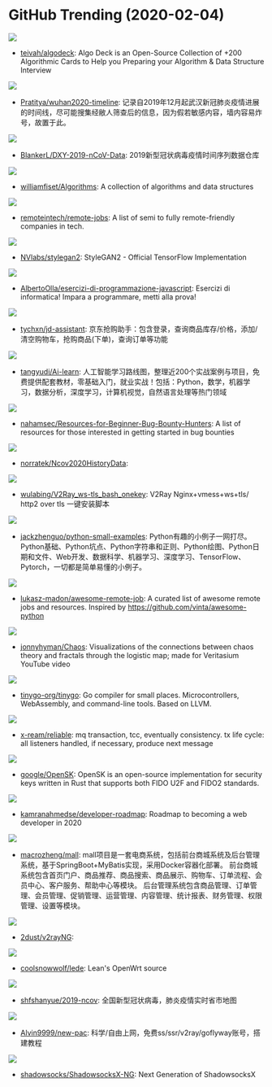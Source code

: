 # GitHub Trending (2020-02-04)

![](https://img.shields.io/badge/none-New%20578-green?style=flat-square&logo=appveyor)
- [teivah/algodeck](https://github.com/teivah/algodeck): Algo Deck is an Open-Source Collection of +200 Algorithmic Cards to Help you Preparing your Algorithm & Data Structure Interview

![](https://img.shields.io/badge/none-New%20130-green?style=flat-square&logo=appveyor)
- [Pratitya/wuhan2020-timeline](https://github.com/Pratitya/wuhan2020-timeline): 记录自2019年12月起武汉新冠肺炎疫情进展的时间线，尽可能搜集经敝人筛查后的信息，因为假若敏感内容，墙内容易炸号，故置于此。

![](https://img.shields.io/badge/Python-New%2051-green?style=flat-square&logo=appveyor)
- [BlankerL/DXY-2019-nCoV-Data](https://github.com/BlankerL/DXY-2019-nCoV-Data): 2019新型冠状病毒疫情时间序列数据仓库

![](https://img.shields.io/badge/Java-New%20161-green?style=flat-square&logo=appveyor)
- [williamfiset/Algorithms](https://github.com/williamfiset/Algorithms): A collection of algorithms and data structures

![](https://img.shields.io/badge/JavaScript-New%20203-green?style=flat-square&logo=appveyor)
- [remoteintech/remote-jobs](https://github.com/remoteintech/remote-jobs): A list of semi to fully remote-friendly companies in tech.

![](https://img.shields.io/badge/Python-New%2090-green?style=flat-square&logo=appveyor)
- [NVlabs/stylegan2](https://github.com/NVlabs/stylegan2): StyleGAN2 - Official TensorFlow Implementation

![](https://img.shields.io/badge/JavaScript-New%203-green?style=flat-square&logo=appveyor)
- [AlbertoOlla/esercizi-di-programmazione-javascript](https://github.com/AlbertoOlla/esercizi-di-programmazione-javascript): Esercizi di informatica! Impara a programmare, metti alla prova!

![](https://img.shields.io/badge/Python-New%2048-green?style=flat-square&logo=appveyor)
- [tychxn/jd-assistant](https://github.com/tychxn/jd-assistant): 京东抢购助手：包含登录，查询商品库存/价格，添加/清空购物车，抢购商品(下单)，查询订单等功能

![](https://img.shields.io/badge/none-New%2048-green?style=flat-square&logo=appveyor)
- [tangyudi/Ai-learn](https://github.com/tangyudi/Ai-learn): 人工智能学习路线图，整理近200个实战案例与项目，免费提供配套教材，零基础入门，就业实战！包括：Python，数学，机器学习，数据分析，深度学习，计算机视觉，自然语言处理等热门领域

![](https://img.shields.io/badge/none-New%20215-green?style=flat-square&logo=appveyor)
- [nahamsec/Resources-for-Beginner-Bug-Bounty-Hunters](https://github.com/nahamsec/Resources-for-Beginner-Bug-Bounty-Hunters): A list of resources for those interested in getting started in bug bounties

![](https://img.shields.io/badge/none-New%204-green?style=flat-square&logo=appveyor)
- [norratek/Ncov2020HistoryData](https://github.com/norratek/Ncov2020HistoryData): 

![](https://img.shields.io/badge/Shell-New%2034-green?style=flat-square&logo=appveyor)
- [wulabing/V2Ray_ws-tls_bash_onekey](https://github.com/wulabing/V2Ray_ws-tls_bash_onekey): V2Ray Nginx+vmess+ws+tls/ http2 over tls 一键安装脚本

![](https://img.shields.io/badge/Python-New%2080-green?style=flat-square&logo=appveyor)
- [jackzhenguo/python-small-examples](https://github.com/jackzhenguo/python-small-examples): Python有趣的小例子一网打尽。Python基础、Python坑点、Python字符串和正则、Python绘图、Python日期和文件、Web开发、数据科学、机器学习、深度学习、TensorFlow、Pytorch，一切都是简单易懂的小例子。

![](https://img.shields.io/badge/none-New%20202-green?style=flat-square&logo=appveyor)
- [lukasz-madon/awesome-remote-job](https://github.com/lukasz-madon/awesome-remote-job): A curated list of awesome remote jobs and resources. Inspired by https://github.com/vinta/awesome-python

![](https://img.shields.io/badge/Python-New%2096-green?style=flat-square&logo=appveyor)
- [jonnyhyman/Chaos](https://github.com/jonnyhyman/Chaos): Visualizations of the connections between chaos theory and fractals through the logistic map; made for Veritasium YouTube video

![](https://img.shields.io/badge/Go-New%20126-green?style=flat-square&logo=appveyor)
- [tinygo-org/tinygo](https://github.com/tinygo-org/tinygo): Go compiler for small places. Microcontrollers, WebAssembly, and command-line tools. Based on LLVM.

![](https://img.shields.io/badge/Java-New%209-green?style=flat-square&logo=appveyor)
- [x-ream/reliable](https://github.com/x-ream/reliable): mq transaction, tcc, eventually consistency. tx life cycle: all listeners handled, if necessary, produce next message

![](https://img.shields.io/badge/Rust-New%20170-green?style=flat-square&logo=appveyor)
- [google/OpenSK](https://github.com/google/OpenSK): OpenSK is an open-source implementation for security keys written in Rust that supports both FIDO U2F and FIDO2 standards.

![](https://img.shields.io/badge/none-New%2099-green?style=flat-square&logo=appveyor)
- [kamranahmedse/developer-roadmap](https://github.com/kamranahmedse/developer-roadmap): Roadmap to becoming a web developer in 2020

![](https://img.shields.io/badge/Java-New%2071-green?style=flat-square&logo=appveyor)
- [macrozheng/mall](https://github.com/macrozheng/mall): mall项目是一套电商系统，包括前台商城系统及后台管理系统，基于SpringBoot+MyBatis实现，采用Docker容器化部署。 前台商城系统包含首页门户、商品推荐、商品搜索、商品展示、购物车、订单流程、会员中心、客户服务、帮助中心等模块。 后台管理系统包含商品管理、订单管理、会员管理、促销管理、运营管理、内容管理、统计报表、财务管理、权限管理、设置等模块。

![](https://img.shields.io/badge/Kotlin-New%2039-green?style=flat-square&logo=appveyor)
- [2dust/v2rayNG](https://github.com/2dust/v2rayNG): 

![](https://img.shields.io/badge/C-New%2035-green?style=flat-square&logo=appveyor)
- [coolsnowwolf/lede](https://github.com/coolsnowwolf/lede): Lean's OpenWrt source

![](https://img.shields.io/badge/JavaScript-New%2048-green?style=flat-square&logo=appveyor)
- [shfshanyue/2019-ncov](https://github.com/shfshanyue/2019-ncov): 全国新型冠状病毒，肺炎疫情实时省市地图

![](https://img.shields.io/badge/none-New%20116-green?style=flat-square&logo=appveyor)
- [Alvin9999/new-pac](https://github.com/Alvin9999/new-pac): 科学/自由上网，免费ss/ssr/v2ray/goflyway账号，搭建教程

![](https://img.shields.io/badge/Swift-New%2034-green?style=flat-square&logo=appveyor)
- [shadowsocks/ShadowsocksX-NG](https://github.com/shadowsocks/ShadowsocksX-NG): Next Generation of ShadowsocksX

